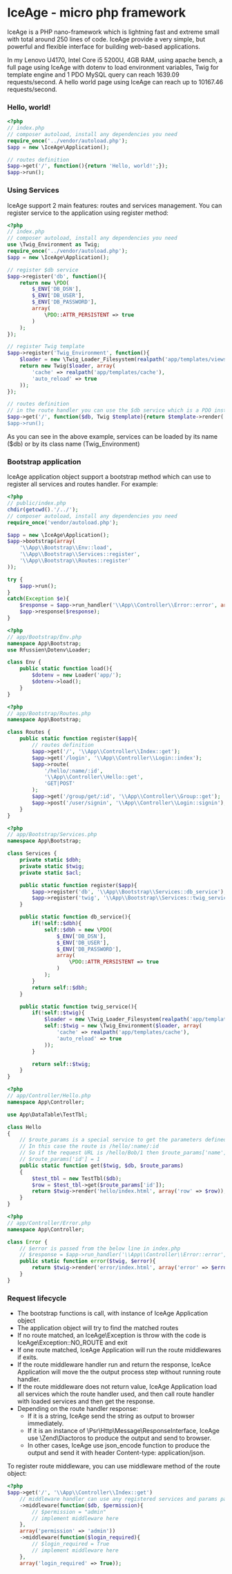 # IceAge -  micro php framework
IceAge is a PHP nano-framework which is lightning fast and extreme small with total around 250 lines of code. IceAge provide a very simple, but powerful and flexible interface for building web-based applications.

In my Lenovo U4170, Intel Core i5 5200U, 4GB RAM, using apache bench, a full page using IceAge with dotenv to load environment variables, Twig for template engine and 1 PDO MySQL query can reach 1639.09 requests/second. A hello world page using IceAge can reach up to 10167.46 requests/second.

### Hello, world!
```php
<?php
// index.php
// composer autoload, install any dependencies you need
require_once('../vendor/autoload.php');
$app = new \IceAge\Application();

// routes definition
$app->get('/', function(){return 'Hello, world!';});
$app->run();

```

### Using Services
IceAge support 2 main features: routes and services management. You can register service to the application using register method:
```php
<?php
// index.php
// composer autoload, install any dependencies you need
use \Twig_Environment as Twig;
require_once('../vendor/autoload.php');
$app = new \IceAge\Application();

// register $db service
$app->register('db', function(){
    return new \PDO(
        $_ENV['DB_DSN'], 
        $_ENV['DB_USER'], 
        $_ENV['DB_PASSWORD'],
        array(
            \PDO::ATTR_PERSISTENT => true
        )
    );
});

// register Twig template
$app->register('Twig_Environment', function(){
    $loader = new \Twig_Loader_Filesystem(realpath('app/templates/views'));
    return new Twig($loader, array(
        'cache' => realpath('app/templates/cache'),
        'auto_reload' => true
    ));
});

// routes definition
// in the route handler you can use the $db service which is a PDO instance
$app->get('/', function($db, Twig $template){return $template->render('template.html', array('message' => Hello, world!'));});
$app->run();

```
As you can see in the above example, services can be loaded by its name ($db) or by its class name (Twig_Environment)
### Bootstrap application
IceAge application object support a bootstrap method which can use to register all services and routes handler. For example:
```php
<?php
// public/index.php
chdir(getcwd().'/../');
// composer autoload, install any dependencies you need
require_once('vendor/autoload.php');

$app = new \IceAge\Application();
$app->bootstrap(array(
    '\\App\\Bootstrap\\Env::load',
    '\\App\\Bootstrap\\Services::register',
    '\\App\\Bootstrap\\Routes::register'
));

try {
    $app->run();
}
catch(Exception $e){
    $response = $app->run_handler('\\App\\Controller\\Error::error', array('error' => $e));
    $app->response($response);
}

```

```php
<?php
// app/Bootstrap/Env.php
namespace App\Bootstrap;
use Rfussien\Dotenv\Loader;

class Env {
    public static function load(){
        $dotenv = new Loader('app/');
        $dotenv->load();
    }
}

```

```php
<?php
// app/Bootstrap/Routes.php
namespace App\Bootstrap;

class Routes {
    public static function register($app){
        // routes definition
        $app->get('/', '\\App\\Controller\\Index::get');
        $app->get('/login', '\\App\\Controller\\Login::index');
        $app->route(
            '/hello/:name/:id', 
            '\\App\\Controller\\Hello::get', 
            'GET|POST'
        );
        $app->get('/group/get/:id', '\\App\\Controller\\Group::get');
        $app->post('/user/signin', '\\App\\Controller\\Login::signin');
    }
}

```

```php
<?php
// app/Bootstrap/Services.php
namespace App\Bootstrap;

class Services {
    private static $dbh;
    private static $twig;
    private static $acl;

    public static function register($app){
        $app->register('db', '\\App\\Bootstrap\\Services::db_service');
        $app->register('twig', '\\App\\Bootstrap\\Services::twig_service');
    }

    public static function db_service(){
        if(!self::$dbh){
            self::$dbh = new \PDO(
                $_ENV['DB_DSN'], 
                $_ENV['DB_USER'], 
                $_ENV['DB_PASSWORD'],
                array(
                    \PDO::ATTR_PERSISTENT => true
                )
            );
        }
        return self::$dbh;
    }

    public static function twig_service(){
        if(!self::$twig){
            $loader = new \Twig_Loader_Filesystem(realpath('app/templates/views'));
            self::$twig = new \Twig_Environment($loader, array(
                'cache' => realpath('app/templates/cache'),
                'auto_reload' => true
            ));
        }

        return self::$twig;
    }
}

```

```php
<?php
// app/Controller/Hello.php
namespace App\Controller;

use App\DataTable\TestTbl;

class Hello
{
    // $route_params is a special service to get the parameters defined on route
    // In this case the route is /hello/:name/:id
    // So if the request URL is /hello/Bob/1 then $route_params['name'] = "Bob"
    // $route_params['id'] = 1
    public static function get($twig, $db, $route_params)
    {
        $test_tbl = new TestTbl($db);
        $row = $test_tbl->get($route_params['id']);
        return $twig->render('hello/index.html', array('row' => $row));
    }
}

```

```php
<?php
// app/Controller/Error.php
namespace App\Controller;

class Error {
    // $error is passed from the below line in index.php
    // $response = $app->run_handler('\\App\\Controller\\Error::error', array('error' => $e));
    public static function error($twig, $error){
        return $twig->render('error/index.html', array('error' => $error, 'debug' => $_ENV['DEBUG_MODE']));
    }
}

```
### Request lifecycle
* The bootstrap functions is call, with instance of IceAge Application object
* The application object will try to find the matched routes
* If no route matched, an IceAge\Exception is throw with the code is IceAge\Exception::NO_ROUTE and exit
* If one route matched, IceAge Application will run the route middlewares if exits.
* If the route middleware handler run and return the response, IceAce Application will move the the output process step without running route handler.
* If the route middleware does not return value, IceAge Application load all services which the route handler used, and then call route handler with loaded services and then get the response.
* Depending on the route handler response:
  * If it is a string, IceAge send the string as output to browser immediately.
  * If it is an instance of \Psr\Http\Message\ResponseInterface, IceAge use \Zend\Diactoros to produce the output and send to browser.
  * In other cases, IceAge use json_encode function to produce the output and send it with header Content-type: application/json.
  
To register route middleware, you can use middleware method of the route object:
```php
<?php
$app->get('/', '\\App\\Controller\\Index::get')
    // middleware handler can use any registered services and params passed on
    ->middleware(function($db, $permission){
        // $permission = "admin"
        // implement middleware here
    },
    array('permission' => 'admin'))
    ->middleware(function($login_required){
        // $login_required = True
        // implement middleware here
    },
    array('login_required' => True));
    
```
